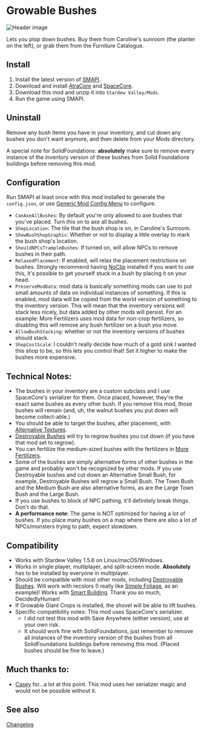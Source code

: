 Growable Bushes
===========================
![Header image](docs/scroll.gif)

Lets you plop down bushes. Buy them from Caroline's sunroom (the planter on the left), or grab them from the Furniture Catalogue.

## Install

1. Install the latest version of [SMAPI](https://smapi.io).
2. Download and install [AtraCore](https://www.nexusmods.com/stardewvalley/mods/12932) and [SpaceCore](https://www.nexusmods.com/stardewvalley/mods/1348).
2. Download this mod and unzip it into `Stardew Valley/Mods`.
3. Run the game using SMAPI.

## Uninstall
Remove any bush items you have in your inventory, and cut down any bushes you don't want anymore, and then delete from your Mods directory.

A special note for SolidFoundations: **absolutely** make sure to remove every instance of the inventory version of these bushes from Solid Foundations buildings before removing this mod.

## Configuration
Run SMAPI at least once with this mod installed to generate the `config.json`, or use [Generic Mod Config Menu](https://www.nexusmods.com/stardewvalley/mods/5098) to configure.
* `CanAxeAllBushes`: By default you're only allowed to axe bushes that you've placed. Turn this on to axe all bushes.
* `ShopLocation`: The tile that the bush shop is on, in Caroline's Sunroom.
* `ShowBushShopGraphic`: Whether or not to display a little overlay to mark the bush shop's location.
* `ShouldNPCsTrampleBushes`: If turned on, will allow NPCs to remove bushes in their path.
* `RelaxedPlacement`: If enabled, will relax the placement restrictions on bushes. Strongly recommend having [NoClip](https://www.nexusmods.com/stardewvalley/mods/3900) installed if you want to use this, it's possible to get yourself stuck in a bush by placing it on your head.
* `PreserveModData`: mod data is basically something mods can use to put small amounts of data on individual instances of something. If this is enabled, mod data will be copied from the world version of something to the inventory version. This will mean that the inventory versions will stack less nicely, but data added by other mods will persist. For an example: More Fertilizers uses mod data for non-crop fertilizers, so disabling this will remove any bush fertilizer on a bush you move.
* `AllowBushStacking`: whether or not the inventory versions of bushes should stack.
* `ShopCostScale`: I couldn't really decide how much of a gold sink I wanted this shop to be, so this lets you control that! Set it higher to make the bushes more expensive.

## Technical Notes:
* The bushes in your inventory are a custom subclass and I use SpaceCore's serializer for them. Once placed, however, they're the exact same bushes as every other bush. If you remove this mod, those bushes will remain (and, uh, the walnut bushes you put down will become collect-able.)
* You should be able to target the bushes, after placement, with [Alternative Textures](https://www.nexusmods.com/stardewvalley/mods/9246).
* [Destroyable Bushes](https://www.nexusmods.com/stardewvalley/mods/6304) will try to regrow bushes you cut down (if you have that mod set to regrow).
* You can fertilize the medium-sized bushes with the fertilizers in [More Fertilizers](../MoreFertilizers/MoreFertilizers).
* Some of the bushes are simply alternative forms of other bushes in the game and probably won't be recognized by other mods. If you use Destroyable bushes and cut down an Alternative Small Bush, for example, Destroyable Bushes will regrow a Small Bush. The Town Bush and the Medium Bush are also alternative forms, as are the Large Town Bush and the Large Bush.
* If you use bushes to block of NPC pathing, it'll definitely break things. Don't do that.
* **A performance note**: The game is NOT optimized for having a lot of bushes. If you place many bushes on a map where there are also a lot of NPCs/monsters trying to path, expect slowdown.

## Compatibility

* Works with Stardew Valley 1.5.6 on Linux/macOS/Windows.
* Works in single player, multiplayer, and split-screen mode. **Absolutely** has to be installed by everyone in multiplayer.
* Should be compatible with most other mods, including [Destroyable Bushes](https://www.nexusmods.com/stardewvalley/mods/6304). Will work with recolors (I really like [Simple Foliage](https://www.nexusmods.com/stardewvalley/mods/8164), as an example)! Works with [Smart Building](https://www.nexusmods.com/stardewvalley/mods/11158?tab=description). Thank you so much, DecidedlyHuman!
* If Growable Giant Crops is installed, the shovel will be able to lift bushes.
* Specific compatibility notes: This mod uses SpaceCore's serializer.
    - I did not test this mod with Save Anywhere (either version), use at your own risk.
    - It should work fine with SolidFoundations, just remember to remove all instances of the inventory version of the bushes from all SolidFoundations buildings before removing this mod. (Placed bushes should be fine to leave.)

## Much thanks to:
* [Casey](https://www.nexusmods.com/stardewvalley/users/34250790) for...a lot at this point. This mod uses her serializer magic and would not be possible without it.

## See also

[Changelog](docs/changelog.md)
